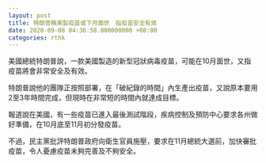 ```yaml
---
layout: post
title: 特朗普稱美製疫苗或下月面世　指疫苗安全有效
date: 2020-09-08 04:36:58.000000000 +08:00
categories: rthk
---
```


美國總統特朗普說，一款美國製造的新型冠狀病毒疫苗，可能在10月面世，又指疫苗將會非常安全及有效。

特朗普說他的團隊正按照部署，在「破紀錄的時間」內生產出疫苗，又說原本要用2至3年時間完成，但現時在非常短的時間內就達成目標。

報道說在美國，有一些疫苗已進入最後測試階段，疾病控制及預防中心要求各州做好準備，在10月底至11月初分發疫苗。

不過，民主黨批評特朗普政府向衛生官員施壓，要求在11月總統大選前，加快審批疫苗，令人憂慮疫苗未夠完善及不夠安全。
